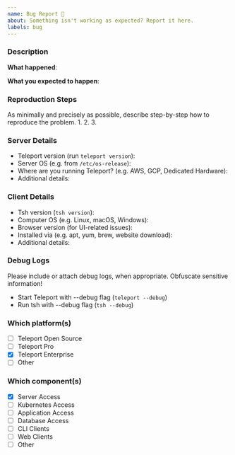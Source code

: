 ```yaml
---
name: Bug Report 🐛
about: Something isn't working as expected? Report it here.
labels: bug
---
```


### Description

**What happened**:

**What you expected to happen**:


### Reproduction Steps
As minimally and precisely as possible, describe step-by-step how to reproduce the problem.
1.
2.
3.

### Server Details
- Teleport version (run `teleport version`):
- Server OS (e.g. from `/etc/os-release`):
- Where are you running Teleport? (e.g. AWS, GCP, Dedicated Hardware):
- Additional details:

### Client Details
- Tsh version (`tsh version`):
- Computer OS (e.g. Linux, macOS, Windows):
- Browser version (for UI-related issues):
- Installed via (e.g. apt, yum, brew, website download):
- Additional details:

### Debug Logs
Please include or attach debug logs, when appropriate. Obfuscate sensitive information!
- Start Teleport with --debug flag (`teleport --debug`)
- Run tsh with --debug flag (`tsh --debug`)


### Which platform(s)
- [ ] Teleport Open Source
- [ ] Teleport Pro
- [x] Teleport Enterprise
- [ ] Other

### Which component(s)
- [x] Server Access
- [ ] Kubernetes Access
- [ ] Application Access
- [ ] Database Access
- [ ] CLI Clients
- [ ] Web Clients
- [ ] Other
